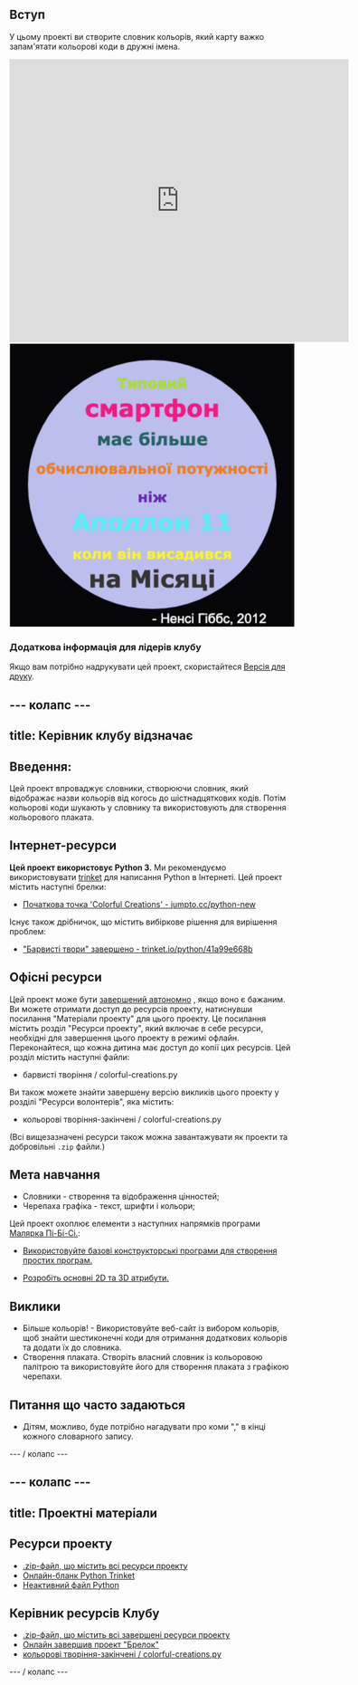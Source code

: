 ## Вступ

У цьому проекті ви створите словник кольорів, який карту важко запам'ятати кольорові коди в дружні імена.

<div class="trinket">
  <iframe src="https://trinket.io/embed/python/41a99e668b?outputOnly=true&start=result" width="600" height="500" frameborder="0" marginwidth="0" marginheight="0" allowfullscreen>
  </iframe>
  <img src="images/colourful-finished.png">
</div>

### Додаткова інформація для лідерів клубу

Якщо вам потрібно надрукувати цей проект, скористайтеся [Версія для друку](https://projects.raspberrypi.org/en/projects/colourful-creations/print).

## \--- колапс \---

## title: Керівник клубу відзначає

## Введення:

Цей проект впроваджує словники, створюючи словник, який відображає назви кольорів від когось до шістнадцяткових кодів. Потім кольорові коди шукають у словнику та використовують для створення кольорового плаката.

## Інтернет-ресурси

**Цей проект використовує Python 3.** Ми рекомендуємо використовувати [trinket](https://trinket.io/) для написання Python в Інтернеті. Цей проект містить наступні брелки:

* [Початкова точка 'Colorful Creations' - jumpto.cc/python-new](http://jumpto.cc/python-new)

Існує також дрібничок, що містить вибіркове рішення для вирішення проблем:

* ["Барвисті твори" завершено - trinket.io/python/41a99e668b](https://trinket.io/python/41a99e668b)

## Офісні ресурси

Цей проект може бути [завершений автономно](https://www.codeclubprojects.org/en-GB/resources/python-working-offline/) , якщо воно є бажаним. Ви можете отримати доступ до ресурсів проекту, натиснувши посилання "Матеріали проекту" для цього проекту. Це посилання містить розділ "Ресурси проекту", який включає в себе ресурси, необхідні для завершення цього проекту в режимі офлайн. Переконайтеся, що кожна дитина має доступ до копії цих ресурсів. Цей розділ містить наступні файли:

* барвисті творіння / colorful-creations.py

Ви також можете знайти завершену версію викликів цього проекту у розділі "Ресурси волонтерів", яка містить:

* кольорові творіння-закінчені / colorful-creations.py

(Всі вищезазначені ресурси також можна завантажувати як проекти та добровільні `.zip` файли.)

## Мета навчання

* Словники - створення та відображення цінностей;
* Черепаха графіка - текст, шрифти і кольори;

Цей проект охоплює елементи з наступних напрямків програми [Малярка Пі-Бі-Сі.](http://rpf.io/curriculum):

* [Використовуйте базові конструкторські програми для створення простих програм.](https://www.raspberrypi.org/curriculum/programming/creator)

* [Розробіть основні 2D та 3D атрибути.](https://www.raspberrypi.org/curriculum/design/creator)

## Виклики

* Більше кольорів! - Використовуйте веб-сайт із вибором кольорів, щоб знайти шестиконечні коди для отримання додаткових кольорів та додати їх до словника. 
* Створення плаката. Створіть власний словник із кольоровою палітрою та використовуйте його для створення плаката з графікою черепахи. 

## Питання що часто задаються

* Дітям, можливо, буде потрібно нагадувати про коми "," в кінці кожного словарного запису. 

\--- / колапс \---

## \--- колапс \---

## title: Проектні матеріали

## Ресурси проекту

* [.zip-файл, що містить всі ресурси проекту](resources/colourful-creations-project-resources.zip)
* [Онлайн-бланк Python Trinket](http://jumpto.cc/python-new)
* [Неактивний файл Python](resources/new-new.py)

## Керівник ресурсів Клубу

* [.zip-файл, що містить всі завершені ресурси проекту](resources/colourful-creations-volunteer-resources.zip)
* [Онлайн завершив проект "Брелок"](https://trinket.io/python/41a99e668b)
* [кольорові творіння-закінчені / colorful-creations.py](resources/colourful-creations-finished-colourful-creations.py)

\--- / колапс \---